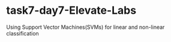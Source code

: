 # task7-day7-Elevate-Labs
Using Support Vector Machines(SVMs) for linear and non-linear classification
